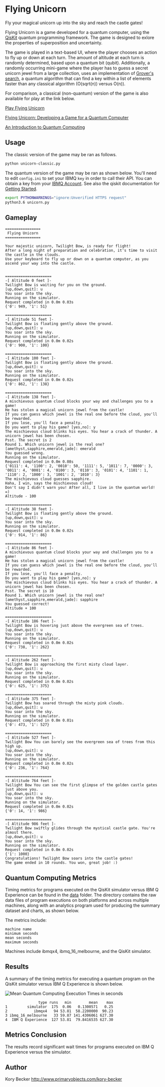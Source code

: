 Flying Unicorn
==============

Fly your magical unicorn up into the sky and reach the castle gates!

Flying Unicorn is a game developed for a quantum computer, using the [QisKit](https://qiskit.org/) quantum programming framework. The game is designed to exlore the properties of superposition and uncertainty.

The game is played in a text-based UI, where the player chooses an action to fly up or down at each turn. The amount of altitude at each turn is randomly determined, based upon a quantum bit (qubit). Additionally, a randomly occurring mini-game where the player has to guess a secret unicorn jewel from a large collection, uses an implementation of [Grover's search](https://en.wikipedia.org/wiki/Grover%27s_algorithm), a quantum algorithm that can find a key within a list of elements faster than any classical algorithm (O(sqrt(n)) versus O(n)).

For comparison, a classical (non-quantum) version of the game is also available for play at the link below.

[Play Flying Unicorn](https://repl.it/repls/SillyCrazyGlitch)

[Flying Unicorn: Developing a Game for a Quantum Computer](http://www.primaryobjects.com/Flying_Unicorn__Developing_a_Game_for_a_Quantum_Computer.pdf)

[An Introduction to Quantum Computing](http://www.primaryobjects.com/2019/01/07/an-introduction-to-quantum-computing/)

## Usage

The classic version of the game may be ran as follows.

```bash
python unicorn-classic.py
```

The quantum version of the game may be ran as shown below. You'll need to edit `config.ini` to set your IBMQ `key` in order to call their API. You can obtain a key from your [IBMQ Account](https://quantumexperience.ng.bluemix.net/qx/account). See also the qiskit documentation for [Getting Started](https://github.com/Qiskit/qiskit-api-py#getting-started).

```bash
export PYTHONWARNINGS="ignore:Unverified HTTPS request"
python3.6 unicorn.py
```

## Gameplay

```text
================
 Flying Unicorn
================

Your majestic unicorn, Twilight Bow, is ready for flight!
After a long night of preparation and celebration, it's time to visit the castle in the clouds.
Use your keyboard to fly up or down on a quantum computer, as you ascend your way into the castle.


=====================
-[ Altitude 0 feet ]-
Twilight Bow is waiting for you on the ground.
[up,down,quit]: u
You soar into the sky.
Running on the simulator.
Request completed in 0.0m 0.03s
{'0': 949, '1': 51}

=====================
-[ Altitude 51 feet ]-
Twilight Bow is floating gently above the ground.
[up,down,quit]: u
You soar into the sky.
Running on the simulator.
Request completed in 0.0m 0.02s
{'0': 900, '1': 100}

=====================
-[ Altitude 100 feet ]-
Twilight Bow is floating gently above the ground.
[up,down,quit]: u
You soar into the sky.
Running on the simulator.
Request completed in 0.0m 0.02s
{'0': 862, '1': 138}

=====================
-[ Altitude 138 feet ]-
A mischievous quantum cloud blocks your way and challenges you to a game!
He has stolen a magical unicorn jewel from the castle!
If you can guess which jewel is the real one before the cloud, you'll be rewarded.
If you lose, you'll face a penalty.
Do you want to play his game? [yes,no]: y
The mischievous cloud blinks his eyes. You hear a crack of thunder. A unicorn jewel has been chosen.
Psst. The secret is 2
Round 1. Which unicorn jewel is the real one? [amethyst,sapphire,emerald,jade]: emerald
You guessed wrong.
Running on the simulator.
Request completed in 0.0m 0.08s
{'0111': 4, '1100': 2, '0010': 50, '1111': 5, '1011': 7, '0000': 3, '0011': 4, '0001': 4, '0100': 3, '0110': 3, '0101': 4, '1101': 1, '1110': 2, '1000': 3, '1001': 2, '1010': 3}
The mischievous cloud guesses sapphire.
Haha, I win, says the mischievous cloud!
Don't say I didn't warn you! After all, I live in the quantum world! =)
Altitude - 100

=====================
-[ Altitude 38 feet ]-
Twilight Bow is floating gently above the ground.
[up,down,quit]: u
You soar into the sky.
Running on the simulator.
Request completed in 0.0m 0.02s
{'0': 914, '1': 86}

=====================
-[ Altitude 86 feet ]-
A mischievous quantum cloud blocks your way and challenges you to a game!
He has stolen a magical unicorn jewel from the castle!
If you can guess which jewel is the real one before the cloud, you'll be rewarded.
If you lose, you'll face a penalty.
Do you want to play his game? [yes,no]: y
The mischievous cloud blinks his eyes. You hear a crack of thunder. A unicorn jewel has been chosen.
Psst. The secret is 10
Round 1. Which unicorn jewel is the real one? [amethyst,sapphire,emerald,jade]: sapphire
You guessed correct!
Altitude + 100

=====================
-[ Altitude 186 feet ]-
Twilight Bow is hovering just above the evergreen sea of trees.
[up,down,quit]: u
You soar into the sky.
Running on the simulator.
Request completed in 0.0m 0.02s
{'0': 738, '1': 262}

=====================
-[ Altitude 262 feet ]-
Twilight Bow is approaching the first misty cloud layer.
[up,down,quit]: u
You soar into the sky.
Running on the simulator.
Request completed in 0.0m 0.02s
{'0': 625, '1': 375}

=====================
-[ Altitude 375 feet ]-
Twilight Bow has soared through the misty pink clouds.
[up,down,quit]: u
You soar into the sky.
Running on the simulator.
Request completed in 0.0m 0.01s
{'0': 473, '1': 527}

=====================
-[ Altitude 527 feet ]-
Twilight Bow You can barely see the evergreen sea of trees from this high up.
[up,down,quit]: u
You soar into the sky.
Running on the simulator.
Request completed in 0.0m 0.02s
{'0': 236, '1': 764}

=====================
-[ Altitude 764 feet ]-
Twilight Bow You can see the first glimpse of the golden castle gates just above you.
[up,down,quit]: u
You soar into the sky.
Running on the simulator.
Request completed in 0.0m 0.02s
{'0': 14, '1': 986}

=====================
-[ Altitude 986 feet ]-
Twilight Bow swiftly glides through the mystical castle gate. You're almost there.
[up,down,quit]: u
You soar into the sky.
Running on the simulator.
Request completed in 0.0m 0.02s
{'1': 1000}
Congratulations! Twilight Bow soars into the castle gates!
The game ended in 10 rounds. You won, great job! :)
```

## Quantum Computing Metrics

Timing metrics for programs executed on the QisKit simulator versus IBM Q Experience can be found in the [data](data) folder. The directory contains the raw data files of program executions on both platforms and across multiple machines, along with an analytics program used for producing the summary dataset and charts, as shown below.

The metrics include:

```text
machine name
minimum seconds
mean seconds
maximum seconds
```

Machines include ibmqx4, ibmq_16_melbourne, and the QisKit simulator.

## Results

A summary of the timing metrics for executing a quantum program on the QisKit simulator versus IBM Q Experience is shown below.

![Mean Quantum Computing Execution Times in seconds](data/metrics.png)

```text
               type runs   min        mean    max
1         simulator  175  0.06   0.1300571   0.25
2            ibmqx4   94 53.81  58.2200000  90.23
3 ibmq_16_melbourne   33 59.87 141.4306061 627.30
4  IBM Q Experience  127 53.81  79.8416535 627.30
```

## Metrics Conclusion

The results record significant wait times for programs executed on IBM Q Experience versus the simulator.

Author
----
Kory Becker
http://www.primaryobjects.com/kory-becker
